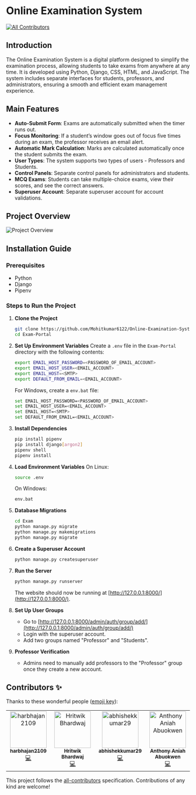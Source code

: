 # Online Examination System

<!-- ALL-CONTRIBUTORS-BADGE:START - Do not remove or modify this section -->
[![All Contributors](https://img.shields.io/badge/all_contributors-4-orange.svg?style=flat-square)](#contributors-)
<!-- ALL-CONTRIBUTORS-BADGE:END -->

## Introduction
The Online Examination System is a digital platform designed to simplify the examination process, allowing students to take exams from anywhere at any time. It is developed using Python, Django, CSS, HTML, and JavaScript. The system includes separate interfaces for students, professors, and administrators, ensuring a smooth and efficient exam management experience.

## Main Features
- **Auto-Submit Form**: Exams are automatically submitted when the timer runs out.
- **Focus Monitoring**: If a student’s window goes out of focus five times during an exam, the professor receives an email alert.
- **Automatic Mark Calculation**: Marks are calculated automatically once the student submits the exam.
- **User Types**: The system supports two types of users - Professors and Students.
- **Control Panels**: Separate control panels for administrators and students.
- **MCQ Exams**: Students can take multiple-choice exams, view their scores, and see the correct answers.
- **Superuser Account**: Separate superuser account for account validations.

## Project Overview
![Project Overview](https://user-images.githubusercontent.com/47894634/117118618-9c1d1b00-adae-11eb-8b61-a6e87578f8da.png)

## Installation Guide

### Prerequisites
- Python
- Django
- Pipenv

### Steps to Run the Project

1. **Clone the Project**
    ```bash
    git clone https://github.com/Mohitkumar6122/Online-Examination-System.git
    cd Exam-Portal
    ```

2. **Set Up Environment Variables**
    Create a `.env` file in the `Exam-Portal` directory with the following contents:
    ```bash
    export EMAIL_HOST_PASSWORD=<PASSWORD_OF_EMAIL_ACCOUNT>
    export EMAIL_HOST_USER=<EMAIL_ACCOUNT>
    export EMAIL_HOST=<SMTP>
    export DEFAULT_FROM_EMAIL=<EMAIL_ACCOUNT>
    ```

    For Windows, create a `env.bat` file:
    ```bash
    set EMAIL_HOST_PASSWORD=<PASSWORD_OF_EMAIL_ACCOUNT>
    set EMAIL_HOST_USER=<EMAIL_ACCOUNT>
    set EMAIL_HOST=<SMTP>
    set DEFAULT_FROM_EMAIL=<EMAIL_ACCOUNT>
    ```

3. **Install Dependencies**
    ```bash
    pip install pipenv
    pip install django[argon2]
    pipenv shell
    pipenv install
    ```

4. **Load Environment Variables**
    On Linux:
    ```bash
    source .env
    ```
    On Windows:
    ```bash
    env.bat
    ```

5. **Database Migrations**
    ```bash
    cd Exam
    python manage.py migrate
    python manage.py makemigrations
    python manage.py migrate
    ```

6. **Create a Superuser Account**
    ```bash
    python manage.py createsuperuser
    ```

7. **Run the Server**
    ```bash
    python manage.py runserver
    ```

    The website should now be running at [http://127.0.0.1:8000/](http://127.0.0.1:8000/).

8. **Set Up User Groups**
    - Go to [http://127.0.0.1:8000/admin/auth/group/add/](http://127.0.0.1:8000/admin/auth/group/add/)
    - Login with the superuser account.
    - Add two groups named "Professor" and "Students".

9. **Professor Verification**
    - Admins need to manually add professors to the "Professor" group once they create a new account.

## Contributors ✨

Thanks to these wonderful people ([emoji key](https://allcontributors.org/docs/en/emoji-key)):

<!-- ALL-CONTRIBUTORS-LIST:START - Do not remove or modify this section -->
<!-- prettier-ignore-start -->
<!-- markdownlint-disable -->
<table>
  <tbody>
    <tr>
      <td align="center" valign="top" width="14.28%"><a href="https://github.com/harbhajan2109"><img src="https://avatars.githubusercontent.com/u/56828657?v=4?s=100" width="100px;" alt="harbhajan2109"/><br /><sub><b>harbhajan2109</b></sub></a><br /><a href="https://github.com/Mohitkumar6122/Online-Examination-System/commits?author=harbhajan2109" title="Code">💻</a></td>
      <td align="center" valign="top" width="14.28%"><a href="https://github.com/Hritwik-Bhardwaj"><img src="https://avatars.githubusercontent.com/u/46474138?v=4?s=100" width="100px;" alt="Hritwik Bhardwaj"/><br /><sub><b>Hritwik Bhardwaj</b></sub></a><br /><a href="https://github.com/Mohitkumar6122/Online-Examination-System/commits?author=Hritwik-Bhardwaj" title="Code">💻</a></td>
      <td align="center" valign="top" width="14.28%"><a href="https://github.com/abhishekkumar29"><img src="https://avatars.githubusercontent.com/u/83762781?v=4?s=100" width="100px;" alt="abhishekkumar29"/><br /><sub><b>abhishekkumar29</b></sub></a><br /><a href="https://github.com/Mohitkumar6122/Online-Examination-System/commits?author=abhishekkumar29" title="Code">💻</a></td>
      <td align="center" valign="top" width="14.28%"><a href="https://github.com"><img src="https://avatars.githubusercontent.com/u/20371468?v=4?s=100" width="100px;" alt="Anthony Aniah Abuokwen"/><br /><sub><b>Anthony Aniah Abuokwen</b></sub></a><br /><a href="https://github.com/Mohitkumar6122/Online-Examination-System/commits?author=anthonyaniah" title="Code">💻</a></td>
    </tr>
  </tbody>
</table>
<!-- markdownlint-restore -->
<!-- prettier-ignore-end -->

<!-- ALL-CONTRIBUTORS-LIST:END -->

This project follows the [all-contributors](https://github.com/all-contributors/all-contributors) specification. Contributions of any kind are welcome!
